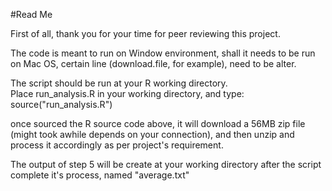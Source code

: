 #Read Me

First of all, thank you for your time for peer reviewing this project.<br>

The code is meant to run on Window environment, shall it needs to be run on Mac OS, certain line (download.file, for example), need to be alter.<br>

The script should be run at your R working directory.<br>
Place run_analysis.R in your working directory, and type:<br>
source("run_analysis.R")<br>

once sourced the R source code above, it will download a 56MB zip file (might took awhile depends on your connection), and then unzip and process it accordingly as per project's requirement.<br>

The output of step 5 will be create at your working directory after the script complete it's process, named "average.txt"<br>